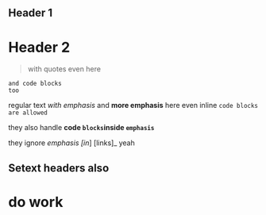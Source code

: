 ## Header 1 ####
        
# Header 2   ##

> with
> quotes
even here

    and code blocks
    too

regular text *with emphasis* and __more emphasis__ here
even inline `code blocks`  ``are allowed``

they also handle **code `blocks`inside ``emphasis``**

they ignore _emphasis [in_]   [links]_ yeah

Setext headers
also
----

do work
====
